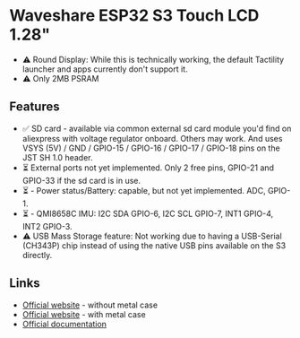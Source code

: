 # Waveshare ESP32 S3 Touch LCD 1.28"

- ⚠️ Round Display: While this is technically working, the default Tactility launcher and apps currently don't support it.
- ⚠️ Only 2MB PSRAM

## Features

- ✅ SD card - available via common external sd card module you'd find on aliexpress with voltage regulator onboard. Others may work. And uses VSYS (5V) / GND / GPIO-15 / GPIO-16 / GPIO-17 / GPIO-18 pins on the JST SH 1.0 header.
- ⏳ External ports not yet implemented. Only 2 free pins, GPIO-21 and GPIO-33 if the sd card is in use.
- ⏳ - Power status/Battery: capable, but not yet implemented. ADC, GPIO-1.
- ⏳ - QMI8658C IMU: I2C SDA GPIO-6, I2C SCL GPIO-7, INT1 GPIO-4, INT2 GPIO-3.
- ⚠️ USB Mass Storage feature: Not working due to having a USB-Serial (CH343P) chip instead of using the native USB pins available on the S3 directly.

## Links

- [Official website](https://www.waveshare.com/product/esp32-s3-touch-lcd-1.28.htm) - without metal case
- [Official website](https://www.waveshare.com/product/esp32-s3-touch-lcd-1.28-b.htm) - with metal case
- [Official documentation](http://www.waveshare.com/wiki/ESP32-S3-Touch-LCD-1.28)

